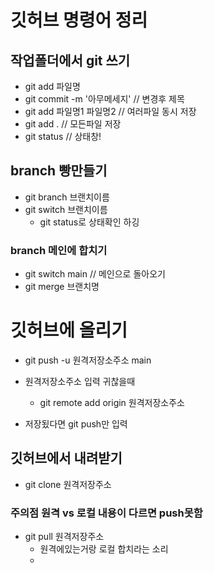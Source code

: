 # 깃허브 명령어 정리

## 작업폴더에서 git 쓰기 
- git add 파일명 
- git commit -m '아무메세지' // 변경후 제목 
- git add 파일명1 파일명2 // 여러파일 동시 저장
- git add . // 모든파일 저장 
- git status // 상태창! 

## branch 빵만들기 
- git branch 브랜치이름 
- git switch 브랜치이름 
  - git status로 상태확인 하깅 

### branch 메인에 합치기 
- git switch main // 메인으로 돌아오기 
- git merge 브랜치명 

# 깃허브에 올리기 
- git push -u 원격저장소주소 main
 
- 원격저장소주소 입력 귀찮을때 
  - git remote add origin 원격저장소주소 
- 저장됬다면 git push만 입력 

## 깃허브에서 내려받기 
- git clone 원격저장주소 

### 주의점 원격 vs 로컬 내용이 다르면 push못함
- git pull 원격저장주소 
  - 원격에있는거랑 로컬 합치라는 소리 
  - 